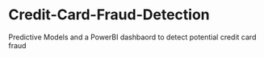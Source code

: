 # Credit-Card-Fraud-Detection
Predictive Models and a PowerBI dashbaord to detect potential credit card fraud
